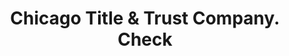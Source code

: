 ---
doi: 10.7916/D85X3N37
date_other: '1890'
date_other_textual: 1890-1899
form: printed ephemera
genre:
- Checks (bank checks)
name:
- Chicago Title & Trust Company
object_in_context_url: https://biggert.cul.columbia.edu/items/view/ave_biggert_01738
subject_hierarchical_geographic:
- Chicago, Illinois, United States
subject_name:
- Chicago Title & Trust Company
title: Chicago Title & Trust Company. Check
sort_title: Chicago Title & Trust Company. Check
call_number: ave_biggert_01738
coordinates:
- 41.83694444444445,-87.68472222222222
pid: ave_biggert_01738
identifiers: ave_biggert_01738
thumbnail: https://derivativo-1.library.columbia.edu/iiif/2/ldpd:490818/full/!256,256/0/native.jpg
permalink: "/biggert/ave_biggert_01738/"
layout: iiif-image-page
---